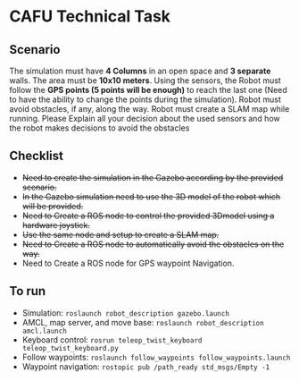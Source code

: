 <!-- @format -->

# CAFU Technical Task

## Scenario

The simulation must have **4 Columns** in an open space and **3 separate** walls. The area must be
**10x10 meters**. Using the sensors, the Robot must follow the **GPS points (5 points will be enough)** to
reach the last one (Need to have the ability to change the points during the simulation).
Robot must avoid obstacles, if any, along the way.
Robot must create a SLAM map while running.
Please Explain all your decision about the used sensors and how the robot makes decisions to
avoid the obstacles

## Checklist

- ~~Need to create the simulation in the Gazebo according by the provided scenario.~~
- ~~In the Gazebo simulation need to use the 3D model of the robot which will be provided.~~
- ~~Need to Create a ROS node to control the provided 3Dmodel using a hardware joystick.~~
- ~~Use the same node and setup to create a SLAM map.~~
- ~~Need to Create a ROS node to automatically avoid the obstacles on the way.~~
- Need to Create a ROS node for GPS waypoint Navigation.

## To run

- Simulation: `roslaunch robot_description gazebo.launch`
- AMCL, map server, and move base: `roslaunch robot_description amcl.launch`
- Keyboard control: `rosrun teleop_twist_keyboard teleop_twist_keyboard.py`
- Follow waypoints: `roslaunch follow_waypoints follow_waypoints.launch`
- Waypoint navigation: `rostopic pub /path_ready std_msgs/Empty -1`
